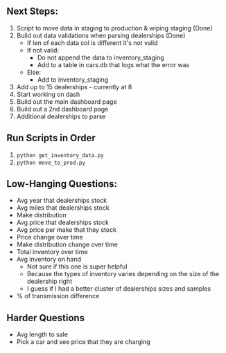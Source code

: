 
## Next Steps:
1. Script to move data in staging to production & wiping staging (Done)
2. Build out data validations when parsing dealerships (Done)
    - If len of each data col is different it's not valid
    - If not valid:
        - Do not append the data to inventory_staging
        - Add to a table in cars.db that logs what the error was
    - Else:
        - Add to inventory_staging
3. Add up to 15 dealerships - currently at 8
4. Start working on dash
5. Build out the main dashboard page
6. Build out a 2nd dashboard page
7. Additional dealerships to parse


## Run Scripts in Order
1. `python get_inventory_data.py`
2. `python move_to_prod.py`


## Low-Hanging Questions:
* Avg year that dealerships stock
* Avg miles that dealerships stock
* Make distribution
* Avg price that dealerships stock
* Avg price per make that they stock
* Price change over time
* Make distribution change over time
* Total inventory over time
* Avg inventory on hand
    * Not sure if this one is super helpful
    * Because the types of inventory varies depending on the size of the dealership right
    * I guess if I had a better cluster of dealerships sizes and samples
* % of transmission difference


## Harder Questions
* Avg length to sale
* Pick a car and see price that they are charging
